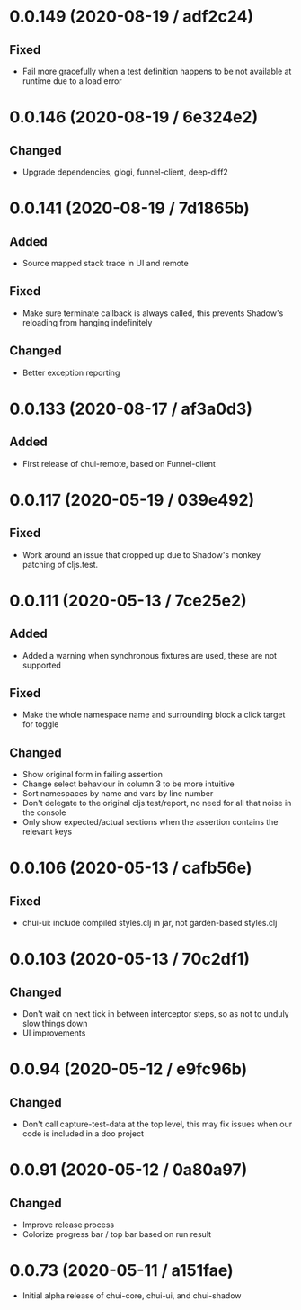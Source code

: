 # 0.0.149 (2020-08-19 / adf2c24)

## Fixed

- Fail more gracefully when a test definition happens to be not available at
  runtime due to a load error

# 0.0.146 (2020-08-19 / 6e324e2)

## Changed

- Upgrade dependencies, glogi, funnel-client, deep-diff2

# 0.0.141 (2020-08-19 / 7d1865b)

## Added

- Source mapped stack trace in UI and remote

## Fixed

- Make sure terminate callback is always called, this prevents Shadow's
  reloading from hanging indefinitely

## Changed

- Better exception reporting

# 0.0.133 (2020-08-17 / af3a0d3)

## Added

- First release of chui-remote, based on Funnel-client

# 0.0.117 (2020-05-19 / 039e492)

## Fixed

- Work around an issue that cropped up due to Shadow's monkey patching of
  cljs.test.

# 0.0.111 (2020-05-13 / 7ce25e2)

## Added

- Added a warning when synchronous fixtures are used, these are not supported

## Fixed

- Make the whole namespace name and surrounding block a click target for toggle

## Changed

- Show original form in failing assertion
- Change select behaviour in column 3 to be more intuitive
- Sort namespaces by name and vars by line number
- Don't delegate to the original cljs.test/report, no need for all that noise in
  the console
- Only show expected/actual sections when the assertion contains the relevant
  keys

# 0.0.106 (2020-05-13 / cafb56e)

## Fixed

- chui-ui: include compiled styles.clj in jar, not garden-based styles.clj

# 0.0.103 (2020-05-13 / 70c2df1)

## Changed

- Don't wait on next tick in between interceptor steps, so as not to unduly slow
  things down
- UI improvements

# 0.0.94 (2020-05-12 / e9fc96b)

## Changed

- Don't call capture-test-data at the top level, this may fix issues when our
  code is included in a doo project

# 0.0.91 (2020-05-12 / 0a80a97)

## Changed

- Improve release process
- Colorize progress bar / top bar based on run result

# 0.0.73 (2020-05-11 / a151fae)

- Initial alpha release of chui-core, chui-ui, and chui-shadow